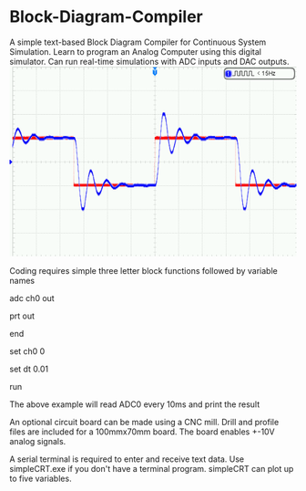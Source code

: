# Block-Diagram-Compiler
A simple text-based Block Diagram Compiler for Continuous System Simulation.
Learn to program an Analog Computer using this digital simulator.
Can run real-time simulations with ADC inputs and DAC outputs.
![](./NewFile5.png)

Coding requires simple three letter block functions followed by variable names

adc ch0 out

prt out

end

set ch0 0

set dt 0.01

run

The above example will read ADC0 every 10ms and print the result

An optional circuit board can be made using a CNC mill. Drill and profile
files are included for a 100mmx70mm board. The board enables
+-10V analog signals.

A serial terminal is required to enter and receive text data. 
Use simpleCRT.exe if you don't have a terminal program. 
simpleCRT can plot up to five variables.
